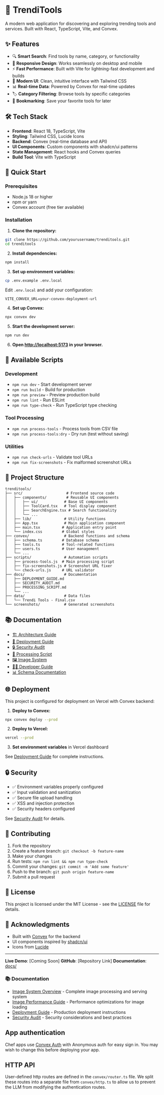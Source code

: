 # 🚀 TrendiTools

A modern web application for discovering and exploring trending tools and services. Built with React, TypeScript, Vite, and Convex.

## ✨ Features

- 🔍 **Smart Search**: Find tools by name, category, or functionality
- 📱 **Responsive Design**: Works seamlessly on desktop and mobile
- ⚡ **Fast Performance**: Built with Vite for lightning-fast development and builds
- 🎨 **Modern UI**: Clean, intuitive interface with Tailwind CSS
- 📊 **Real-time Data**: Powered by Convex for real-time updates
- 🏷️ **Category Filtering**: Browse tools by specific categories
- 🔖 **Bookmarking**: Save your favorite tools for later

## 🛠️ Tech Stack

- **Frontend**: React 18, TypeScript, Vite
- **Styling**: Tailwind CSS, Lucide Icons
- **Backend**: Convex (real-time database and API)
- **UI Components**: Custom components with shadcn/ui patterns
- **State Management**: React hooks and Convex queries
- **Build Tool**: Vite with TypeScript


## 🚀 Quick Start

### Prerequisites

- Node.js 18 or higher
- npm or yarn
- Convex account (free tier available)


### Installation

1. **Clone the repository:**
```bash
git clone https://github.com/yourusername/trenditools.git
cd trenditools
```

2. **Install dependencies:**
```bash
npm install
```

3. **Set up environment variables:**
```bash
cp .env.example .env.local
```

Edit `.env.local` and add your configuration:
```env
VITE_CONVEX_URL=your-convex-deployment-url

```

4. **Set up Convex:**
```bash
npx convex dev
```

5. **Start the development server:**
```bash
npm run dev
```

6. **Open [http://localhost:5173](http://localhost:5173) in your browser.**

## 📜 Available Scripts

### Development
- `npm run dev` - Start development server
- `npm run build` - Build for production
- `npm run preview` - Preview production build
- `npm run lint` - Run ESLint
- `npm run type-check` - Run TypeScript type checking

### Tool Processing
- `npm run process-tools` - Process tools from CSV file
- `npm run process-tools:dry` - Dry run (test without saving)

### Utilities
- `npm run check-urls` - Validate tool URLs
- `npm run fix-screenshots` - Fix malformed screenshot URLs

## 📁 Project Structure

```
trenditools/
├── src/                    # Frontend source code
│   ├── components/         # Reusable UI components
│   │   ├── ui/            # Base UI components
│   │   ├── ToolCard.tsx   # Tool display component
│   │   ├── SearchEngine.tsx # Search functionality
│   │   └── ...
│   ├── lib/               # Utility functions
│   ├── App.tsx            # Main application component
│   ├── main.tsx          # Application entry point
│   └── index.css         # Global styles
├── convex/                # Backend functions and schema
│   ├── schema.ts         # Database schema
│   ├── tools.ts          # Tool-related functions
│   ├── users.ts          # User management
│   └── ...
├── scripts/               # Automation scripts
│   ├── process-tools.js  # Main processing script
│   ├── fix-screenshots.js # Screenshot URL fixer
│   └── check-urls.js     # URL validator
├── docs/                  # Documentation
│   ├── DEPLOYMENT_GUIDE.md
│   ├── SECURITY_AUDIT.md
│   ├── PROCESSING_SCRIPT.md
│   └── ...
├── data/                  # Data files
│   └── Trendi Tools - Final.csv
└── screenshots/           # Generated screenshots
```



## 📚 Documentation

- [🏗️ Architecture Guide](docs/ARCHITECTURE.md)
- [🚀 Deployment Guide](docs/DEPLOYMENT_GUIDE.md)
- [🔒 Security Audit](docs/SECURITY_AUDIT.md)
- [🤖 Processing Script](docs/PROCESSING_SCRIPT.md)
- [🖼️ Image System](docs/IMAGE_SYSTEM.md)
- [👨‍💻 Developer Guide](docs/DEVELOPER_GUIDE.md)
- [📊 Schema Documentation](docs/SCHEMA_DOCUMENTATION.md)

## 🌐 Deployment

This project is configured for deployment on Vercel with Convex backend:

1. **Deploy to Convex:**
```bash
npx convex deploy --prod
```

2. **Deploy to Vercel:**
```bash
vercel --prod
```

3. **Set environment variables** in Vercel dashboard

See [Deployment Guide](docs/DEPLOYMENT_GUIDE.md) for complete instructions.

## 🔒 Security

- ✅ Environment variables properly configured
- ✅ Input validation and sanitization
- ✅ Secure file upload handling
- ✅ XSS and injection protection
- ✅ Security headers configured

See [Security Audit](docs/SECURITY_AUDIT.md) for details.

## 🤝 Contributing

1. Fork the repository
2. Create a feature branch: `git checkout -b feature-name`
3. Make your changes
4. Run tests: `npm run lint && npm run type-check`
5. Commit your changes: `git commit -m 'Add some feature'`
6. Push to the branch: `git push origin feature-name`
7. Submit a pull request

## 📄 License

This project is licensed under the MIT License - see the [LICENSE](LICENSE) file for details.

## 🙏 Acknowledgments

- Built with [Convex](https://convex.dev) for the backend
- UI components inspired by [shadcn/ui](https://ui.shadcn.com)
- Icons from [Lucide](https://lucide.dev)


---

**Live Demo**: [Coming Soon]
**GitHub**: [Repository Link]
**Documentation**: [docs/](docs/)

### 📚 Documentation

- [Image System Overview](docs/IMAGE_SYSTEM.md) - Complete image processing and serving system
- [Image Performance Guide](docs/IMAGE_PERFORMANCE_GUIDE.md) - Performance optimizations for image loading
- [Deployment Guide](docs/DEPLOYMENT_GUIDE.md) - Production deployment instructions
- [Security Audit](docs/SECURITY_AUDIT.md) - Security considerations and best practices

## App authentication

Chef apps use [Convex Auth](https://auth.convex.dev/) with Anonymous auth for easy sign in. You may wish to change this before deploying your app.

## HTTP API

User-defined http routes are defined in the `convex/router.ts` file. We split these routes into a separate file from `convex/http.ts` to allow us to prevent the LLM from modifying the authentication routes.

